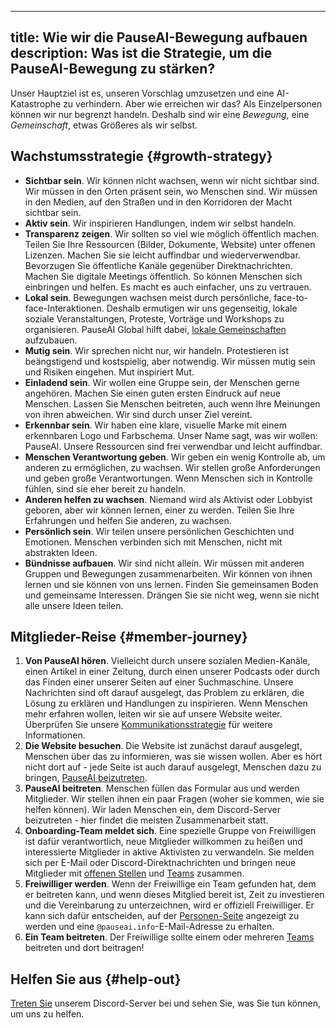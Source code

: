 

---
title: Wie wir die PauseAI-Bewegung aufbauen
description: Was ist die Strategie, um die PauseAI-Bewegung zu stärken?
---

Unser Hauptziel ist es, unseren Vorschlag umzusetzen und eine AI-Katastrophe zu verhindern.
Aber wie erreichen wir das?
Als Einzelpersonen können wir nur begrenzt handeln.
Deshalb sind wir eine _Bewegung_, eine _Gemeinschaft_, etwas Größeres als wir selbst.

## Wachstumsstrategie {#growth-strategy}

- **Sichtbar sein**. Wir können nicht wachsen, wenn wir nicht sichtbar sind. Wir müssen in den Orten präsent sein, wo Menschen sind. Wir müssen in den Medien, auf den Straßen und in den Korridoren der Macht sichtbar sein.
- **Aktiv sein**. Wir inspirieren Handlungen, indem wir selbst handeln.
- **Transparenz zeigen**. Wir sollten so viel wie möglich öffentlich machen. Teilen Sie Ihre Ressourcen (Bilder, Dokumente, Website) unter offenen Lizenzen. Machen Sie sie leicht auffindbar und wiederverwendbar. Bevorzugen Sie öffentliche Kanäle gegenüber Direktnachrichten. Machen Sie digitale Meetings öffentlich. So können Menschen sich einbringen und helfen. Es macht es auch einfacher, uns zu vertrauen.
- **Lokal sein**. Bewegungen wachsen meist durch persönliche, face-to-face-Interaktionen. Deshalb ermutigen wir uns gegenseitig, lokale soziale Veranstaltungen, Proteste, Vorträge und Workshops zu organisieren. PauseAI Global hilft dabei, [lokale Gemeinschaften](/communities) aufzubauen.
- **Mutig sein**. Wir sprechen nicht nur, wir handeln. Protestieren ist beängstigend und kostspielig, aber notwendig. Wir müssen mutig sein und Risiken eingehen. Mut inspiriert Mut.
- **Einladend sein**. Wir wollen eine Gruppe sein, der Menschen gerne angehören. Machen Sie einen guten ersten Eindruck auf neue Menschen. Lassen Sie Menschen beitreten, auch wenn Ihre Meinungen von ihren abweichen. Wir sind durch unser Ziel vereint.
- **Erkennbar sein**. Wir haben eine klare, visuelle Marke mit einem erkennbaren Logo und Farbschema. Unser Name sagt, was wir wollen: PauseAI. Unsere Ressourcen sind frei verwendbar und leicht auffindbar.
- **Menschen Verantwortung geben**. Wir geben ein wenig Kontrolle ab, um anderen zu ermöglichen, zu wachsen. Wir stellen große Anforderungen und geben große Verantwortungen. Wenn Menschen sich in Kontrolle fühlen, sind sie eher bereit zu handeln.
- **Anderen helfen zu wachsen**. Niemand wird als Aktivist oder Lobbyist geboren, aber wir können lernen, einer zu werden. Teilen Sie Ihre Erfahrungen und helfen Sie anderen, zu wachsen.
- **Persönlich sein**. Wir teilen unsere persönlichen Geschichten und Emotionen. Menschen verbinden sich mit Menschen, nicht mit abstrakten Ideen.
- **Bündnisse aufbauen**. Wir sind nicht allein. Wir müssen mit anderen Gruppen und Bewegungen zusammenarbeiten. Wir können von ihnen lernen und sie können von uns lernen. Finden Sie gemeinsamen Boden und gemeinsame Interessen. Drängen Sie sie nicht weg, wenn sie nicht alle unsere Ideen teilen.

## Mitglieder-Reise {#member-journey}

1. **Von PauseAI hören**. Vielleicht durch unsere sozialen Medien-Kanäle, einen Artikel in einer Zeitung, durch einen unserer Podcasts oder durch das Finden einer unserer Seiten auf einer Suchmaschine. Unsere Nachrichten sind oft darauf ausgelegt, das Problem zu erklären, die Lösung zu erklären und Handlungen zu inspirieren. Wenn Menschen mehr erfahren wollen, leiten wir sie auf unsere Website weiter. Überprüfen Sie unsere [Kommunikationsstrategie](/communication-strategy) für weitere Informationen.
1. **Die Website besuchen**. Die Website ist zunächst darauf ausgelegt, Menschen über das zu informieren, was sie wissen wollen. Aber es hört nicht dort auf - jede Seite ist auch darauf ausgelegt, Menschen dazu zu bringen, [PauseAI beizutreten](/join).
1. **PauseAI beitreten**. Menschen füllen das Formular aus und werden Mitglieder. Wir stellen ihnen ein paar Fragen (woher sie kommen, wie sie helfen können). Wir laden Menschen ein, dem Discord-Server beizutreten - hier findet die meisten Zusammenarbeit statt.
1. **Onboarding-Team meldet sich**. Eine spezielle Gruppe von Freiwilligen ist dafür verantwortlich, neue Mitglieder willkommen zu heißen und interessierte Mitglieder in aktive Aktivisten zu verwandeln. Sie melden sich per E-Mail oder Discord-Direktnachrichten und bringen neue Mitglieder mit [offenen Stellen](/vacancies) und [Teams](/teams) zusammen.
1. **Freiwilliger werden**. Wenn der Freiwillige ein Team gefunden hat, dem er beitreten kann, und wenn dieses Mitglied bereit ist, Zeit zu investieren und die Vereinbarung zu unterzeichnen, wird er offiziell Freiwilliger. Er kann sich dafür entscheiden, auf der [Personen-Seite](/people) angezeigt zu werden und eine `@pauseai.info`-E-Mail-Adresse zu erhalten.
1. **Ein Team beitreten**. Der Freiwillige sollte einem oder mehreren [Teams](/teams) beitreten und dort beitragen!

## Helfen Sie aus {#help-out}

[Treten Sie](/join) unserem Discord-Server bei und sehen Sie, was Sie tun können, um uns zu helfen.